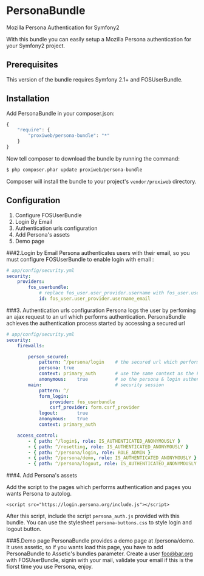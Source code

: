 PersonaBundle
=============

Mozilla Persona Authentication for Symfony2

With this bundle you can easily setup a Mozilla Persona authentication for your Symfony2 project.

## Prerequisites

This version of the bundle requires Symfony 2.1+ and FOSUserBundle. 

## Installation
Add PersonaBundle in your composer.json:
```js
{
    "require": {
        "proxiweb/persona-bundle": "*"
    }
}
```

Now tell composer to download the bundle by running the command:

``` bash
$ php composer.phar update proxiweb/persona-bundle
```

Composer will install the bundle to your project's `vendor/proxiweb` directory.

## Configuration

1. Configure FOSUserBundle
2. Login By Email
3. Authentication urls configuration
4. Add Persona's assets
5. Demo page

###2.Login by Email
Persona authenticates users with their email, so you must configure FOSUserBundle to enable login with email :

```yaml
# app/config/security.yml
security:
    providers:
        fos_userbundle:
            # replace fos_user.user_provider.username with fos_user.user_provider.username_email
            id: fos_user.user_provider.username_email
```
###3. Authentication urls configuration
Persona logs the user by perfoming an ajax request to an url which performs authentication. 
PersonaBundle achieves the authentication process started by accessing a secured url

```yaml
# app/config/security.yml
security:
    firewalls:

        person_secured:
            pattern: ^/persona/login    # the secured url which performs authentication
            persona: true
            context: primary_auth       # use the same context as the FOSUserBundle
            anonymous:    true          # so the persona & login authentication will share the same 
        main:                           # security session
            pattern: ^/
            form_login:
                provider: fos_userbundle
                csrf_provider: form.csrf_provider
            logout:       true
            anonymous:    true
            context: primary_auth

    access_control:
        - { path: ^/login$, role: IS_AUTHENTICATED_ANONYMOUSLY }
        - { path: ^/resetting, role: IS_AUTHENTICATED_ANONYMOUSLY }
        - { path: ^/persona/login, role: ROLE_ADMIN }
        - { path: ^/persona/demo, role: IS_AUTHENTICATED_ANONYMOUSLY }   # optional demo page
        - { path: ^/persona/logout, role: IS_AUTHENTICATED_ANONYMOUSLY } # logout url
```
###4. Add Persona's assets

Add the script to the pages which performs authentication and pages you wants Persona to autolog.
```
<script src="https://login.persona.org/include.js"></script> 
```
After this script, include the script `persona_auth.js` provided with this bundle. You can use the stylesheet `persona-buttons.css` to style login and logout button.

###5.Demo page
PersonaBundle provides a demo page at /persona/demo. It uses assetic, so if you wants load this page, you have to add PersonaBundle to Assetic's bundles parameter.
Create a user foo@bar.org with FOSUserBundle, signin with your mail, validate your email if this is the fiorst time you use Persona, enjoy.

